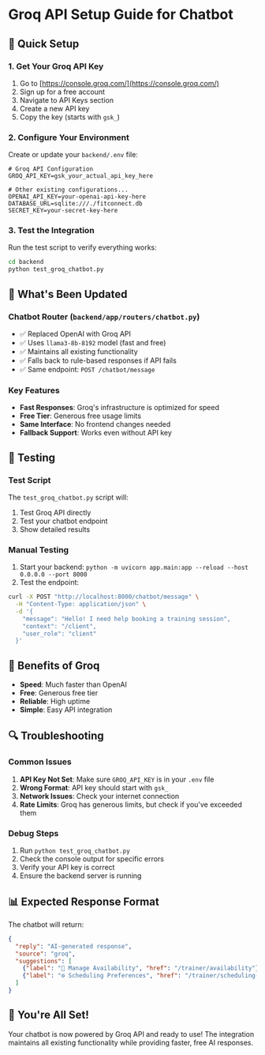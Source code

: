 # Groq API Setup Guide for Chatbot

## 🚀 Quick Setup

### 1. Get Your Groq API Key
1. Go to [https://console.groq.com/](https://console.groq.com/)
2. Sign up for a free account
3. Navigate to API Keys section
4. Create a new API key
5. Copy the key (starts with `gsk_`)

### 2. Configure Your Environment
Create or update your `backend/.env` file:

```env
# Groq API Configuration
GROQ_API_KEY=gsk_your_actual_api_key_here

# Other existing configurations...
OPENAI_API_KEY=your-openai-api-key-here
DATABASE_URL=sqlite:///./fitconnect.db
SECRET_KEY=your-secret-key-here
```

### 3. Test the Integration
Run the test script to verify everything works:

```bash
cd backend
python test_groq_chatbot.py
```

## 🔧 What's Been Updated

### Chatbot Router (`backend/app/routers/chatbot.py`)
- ✅ Replaced OpenAI with Groq API
- ✅ Uses `llama3-8b-8192` model (fast and free)
- ✅ Maintains all existing functionality
- ✅ Falls back to rule-based responses if API fails
- ✅ Same endpoint: `POST /chatbot/message`

### Key Features
- **Fast Responses**: Groq's infrastructure is optimized for speed
- **Free Tier**: Generous free usage limits
- **Same Interface**: No frontend changes needed
- **Fallback Support**: Works even without API key

## 🧪 Testing

### Test Script
The `test_groq_chatbot.py` script will:
1. Test Groq API directly
2. Test your chatbot endpoint
3. Show detailed results

### Manual Testing
1. Start your backend: `python -m uvicorn app.main:app --reload --host 0.0.0.0 --port 8000`
2. Test the endpoint:
```bash
curl -X POST "http://localhost:8000/chatbot/message" \
  -H "Content-Type: application/json" \
  -d '{
    "message": "Hello! I need help booking a training session",
    "context": "/client",
    "user_role": "client"
  }'
```

## 🎯 Benefits of Groq

- **Speed**: Much faster than OpenAI
- **Free**: Generous free tier
- **Reliable**: High uptime
- **Simple**: Easy API integration

## 🔍 Troubleshooting

### Common Issues
1. **API Key Not Set**: Make sure `GROQ_API_KEY` is in your `.env` file
2. **Wrong Format**: API key should start with `gsk_`
3. **Network Issues**: Check your internet connection
4. **Rate Limits**: Groq has generous limits, but check if you've exceeded them

### Debug Steps
1. Run `python test_groq_chatbot.py`
2. Check the console output for specific errors
3. Verify your API key is correct
4. Ensure the backend server is running

## 📊 Expected Response Format

The chatbot will return:
```json
{
  "reply": "AI-generated response",
  "source": "groq",
  "suggestions": [
    {"label": "📅 Manage Availability", "href": "/trainer/availability"},
    {"label": "⚙️ Scheduling Preferences", "href": "/trainer/scheduling-preferences"}
  ]
}
```

## 🎉 You're All Set!

Your chatbot is now powered by Groq API and ready to use! The integration maintains all existing functionality while providing faster, free AI responses.
